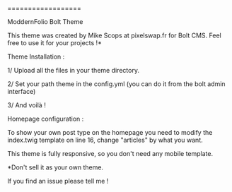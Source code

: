 
==================

ModdernFolio Bolt Theme

This theme was created by Mike Scops at pixelswap.fr for Bolt CMS. Feel free to use it for your projects !*


Theme Installation :

1/ Upload all the files in your theme directory.

2/ Set your path theme in the config.yml (you can do it from the bolt admin interface)

3/ And voilà !


Homepage configuration :

To show your own post type on the homepage you need to modify the index.twig template on line 16, change "articles" by what you want.


This theme is fully responsive, so you don't need any mobile template.

*Don't sell it as your own theme.

If you find an issue please tell me !
